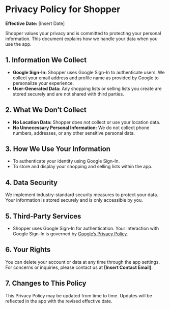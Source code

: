 # Privacy Policy for Shopper

**Effective Date:** [Insert Date]

Shopper values your privacy and is committed to protecting your personal information. This document explains how we handle your data when you use the app.

## 1. Information We Collect

- **Google Sign-In:** Shopper uses Google Sign-In to authenticate users. We collect your email address and profile name as provided by Google to personalize your experience.
- **User-Generated Data:** Any shopping lists or selling lists you create are stored securely and are not shared with third parties.

## 2. What We Don’t Collect

- **No Location Data:** Shopper does not collect or use your location data.
- **No Unnecessary Personal Information:** We do not collect phone numbers, addresses, or any other sensitive personal data.

## 3. How We Use Your Information

- To authenticate your identity using Google Sign-In.
- To store and display your shopping and selling lists within the app.

## 4. Data Security

We implement industry-standard security measures to protect your data. Your information is stored securely and is only accessible by you.

## 5. Third-Party Services

- Shopper uses Google Sign-In for authentication. Your interaction with Google Sign-In is governed by [Google’s Privacy Policy](https://policies.google.com/privacy).

## 6. Your Rights

You can delete your account or data at any time through the app settings. For concerns or inquiries, please contact us at **[Insert Contact Email]**.

## 7. Changes to This Policy

This Privacy Policy may be updated from time to time. Updates will be reflected in the app with the revised effective date.

